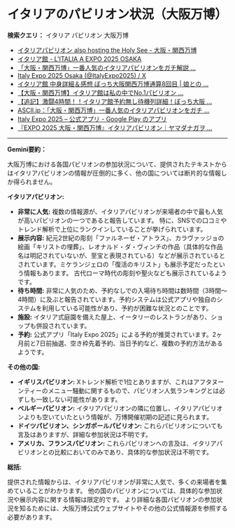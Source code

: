 # イタリアのパビリオン状況（大阪万博）

**検索クエリ：** イタリア パビリオン 大阪万博

- [イタリアパビリオン also hosting the Holy See - 大阪・関西万博](https://www.expo2025.or.jp/official-participant/italy/)
- [イタリア館 - L'ITALIA A EXPO 2025 OSAKA](https://www.italyexpo2025osaka.it/ja/itariaguan)
- [「大阪・関西万博」一番人気のイタリアパビリオンをガチ解説 ...](https://lovewalker.jp/elem/000/004/268/4268276/)
- [Italy Expo 2025 Osaka (@ItalyExpo2025) / X](https://x.com/italyexpo2025?lang=ja)
- [イタリア館 中身詳細＆感想 ぼっち大阪関西万博通算8回目 | 娘との ...](https://ameblo.jp/wakochi0316/entry-12905719318.html)
- [【大阪・関西万博】イタリア館は私の中でNo.1パビリオン ...](https://yukonosuke.com/entry/osaka_banpaku_italy)
- [【追記】激闘4時間！！イタリア館予約無し待機列詳細！ぼっち大阪 ...](https://ameblo.jp/wakochi0316/entry-12904987292.html)
- [ASCII.jp：「大阪・関西万博」一番人気のイタリアパビリオンをガチ ...](https://ascii.jp/elem/000/004/268/4268276/)
- [Italy Expo 2025 – 公式アプリ - Google Play のアプリ](https://play.google.com/store/apps/details?id=it.expo.osaka&hl=ja)
- [『EXPO 2025 大阪・関西万博』イタリアパビリオン｜ヤマダナガヲ ...](https://note.com/yamada_tourist/n/n8e18f9e7de68)


---

**Gemini要約：**

大阪万博における各国パビリオンの参加状況について、提供されたテキストからはイタリアパビリオンの情報が圧倒的に多く、他の国については断片的な情報しか得られません。

**イタリアパビリオン:**

* **非常に人気:**  複数の情報源が、イタリアパビリオンが来場者の中で最も人気が高いパビリオンの一つであると報告しています。  特に、SNSでの口コミやトレンド解析で上位にランクインしていることが挙げられています。
* **展示内容:**  紀元2世紀の彫刻「ファルネーゼ・アトラス」、カラヴァッジョの絵画「キリストの埋葬」、レオナルド・ダ・ヴィンチの作品（具体的な作品名は明記されていないが、至宝と表現されている）などが展示されているとされています。ミケランジェロの「復活のキリスト」も展示予定だったという情報もあります。  古代ローマ時代の彫刻や聖火なども展示されているようです。
* **待ち時間:**  非常に人気のため、予約なしでの入場待ち時間は数時間（3時間～4時間）に及ぶと報告されています。予約システムは公式アプリや独自のシステムを利用している可能性があり、予約が困難な状況とのことです。
* **施設:** イタリア式庭園を備えた屋上、イータリーのレストランがあり、ショップも併設されています。
* **予約:** 公式アプリ「Italy Expo 2025」による予約が推奨されています。2ヶ月前と7日前抽選、空き枠先着予約、当日予約など、複数の予約方法があるようです。


**その他の国:**

* **イギリスパビリオン:**  Xトレンド解析で1位とありますが、これはアフタヌーンティーのメニュー騒動に関するもので、パビリオン人気ランキングとは必ずしも一致しない可能性があります。
* **ベルギーパビリオン:** イタリアパビリオンの隣に位置し、イタリアパビリオンよりも空いていたという情報が、万博開催初期の記述に見られます。
* **ドイツパビリオン、シンガポールパビリオン:**  これらパビリオンについても言及はありますが、詳細な参加状況は不明です。
* **アメリカ、フランスパビリオン:**  これらパビリオンへの言及は、イタリアパビリオンとの比較においてのみであり、具体的な参加状況は不明です。


**総括:**

提供された情報からは、イタリアパビリオンが非常に人気で、多くの来場者を集めていることがわかります。  他の国のパビリオンについては、具体的な参加状況や展示内容に関する情報は限定的です。  より詳細な各国パビリオンの参加状況を知るためには、大阪万博公式ウェブサイトやその他の公式情報源を参照する必要があります。

